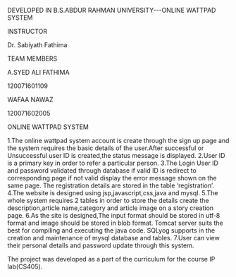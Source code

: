 DEVELOPED IN B.S.ABDUR RAHMAN UNIVERSITY---ONLINE WATTPAD SYSTEM

INSTRUCTOR

Dr. Sabiyath Fathima

TEAM MEMBERS

A.SYED ALI FATHIMA

120071601109

WAFAA NAWAZ

120071602005

ONLINE WATTPAD SYSTEM

1.The online wattpad system account is create through the sign up page and the system requires the basic details of the user.After successful or Unsuccessful user ID is created,the status message is displayed.
2.User ID is a primary key in order to refer a particular person.
3.The Login User ID and password validated through database if valid ID is redirect to corresponding page if not valid display the error message shown on the same page. The registration details are stored in the table ‘registration’.
4.The website is designed using jsp,javascript,css,java and mysql.
5.The whole system requires 2 tables in order to store the details create the description,article name,category and article image on a story creation page. 
6.As the site is designed,The input format should be stored in utf-8 format and image should be stored in blob format. Tomcat server suits the best for compiling and executing the java code. SQLyog supports in the creation and maintenance of mysql database and tables.
7.User can view their personal details and password update through this system.

The project was developed as a part of the curriculum for the course IP lab(CS405).
